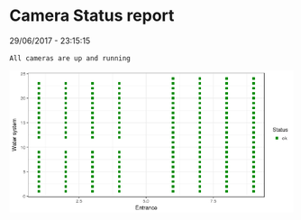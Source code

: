 Camera Status report
================
29/06/2017 - 23:15:15

    All cameras are up and running

![](camreport_files/figure-markdown_github/unnamed-chunk-2-1.png)
